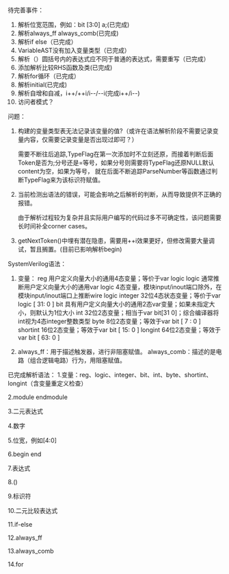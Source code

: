待完善事件：
1. 解析位宽范围，例如：bit [3:0] a;(已完成)
2. 解析always_ff always_comb(已完成)
3. 解析if else（已完成）
4. VariableAST没有加入变量类型（已完成）
5. 解析（）圆括号内的表达式应不同于普通的表达式，需要重写（已完成）
6. 添加解析比较RHS函数及类(已完成)
7. 解析for循环（已完成）
8. 解析initial(已完成)
9. 解析自增和自减，i++/++i/i--/--i(完成i++/i--)
10. 访问者模式？

问题：
1. 构建的变量类型表无法记录该变量的值?（或许在语法解析阶段不需要记录变量内容，仅需要记录变量是否出现过即可？）

	需要不断往后追踪,TypeFlag在第一次添加时不立刻还原，而接着判断后面Token是否为;分号还是=等号，如果分号则需要将TypeFlag还原NULL默认content为空，如果为等号，
	就在后面不断追踪ParseNumber等函数通过判断TypeFlag来为该标识符赋值。

2. 当前检测出语法的错误，可能会影响之后解析的判断，从而导致提供不正确的报错。

	由于解析过程较为复杂并且实际用户编写的代码过多不可确定性，该问题需要长时间补全corner cases。

3. getNextToken()中埋有潜在隐患，需要用++i效果更好，但修改需要大量调试，暂且搁置。(目前已影响解析begin)

SystemVerilog语法：

1. 变量：
reg	用户定义向量大小的通用4态变量；等价于var logic
logic	通常推断用户定义向量大小的通用var logic 4态变量，模块input/inout端口除外，在模块input/inout端口上推断wire logic
integer	32位4态状态变量；等价于var logic [ 31: 0 ]
bit	具有用户定义向量大小的通用2态var变量；如果未指定大小，则默认为1位大小
int	32位2态变量；相当于var bit[31 0]；综合编译器将int视为4态integer整数类型
byte	8位2态变量；等效于var bit [ 7 : 0 ]
shortint	16位2态变量；等效于var bit [ 15: 0 ]
longint	64位2态变量；等效于var bit [ 63: 0 ]

2. always_ff：用于描述触发器，进行非阻塞赋值。 always_comb：描述的是电路（组合逻辑电路）行为，用阻塞赋值。

已完成解析语法：
1.变量：reg、logic、integer、bit、int、byte、shortint、longint（含变量重定义检查）

2.module endmodule

3.二元表达式

4.数字

5.位宽，例如[4:0]

6.begin end

7.表达式

8.()

9.标识符

10.二元比较表达式

11.if-else

12.always_ff

13.always_comb

14.for
